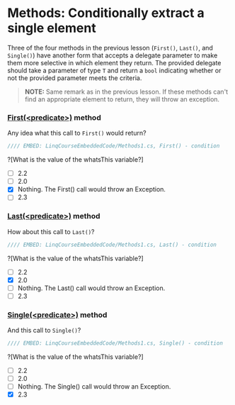 # Methods: Conditionally extract a single element

Three of the four methods in the previous lesson (`First()`, `Last()`, and `Single()`) have another form that accepts a delegate parameter to make them more selective in which element they return. The provided delegate should take a parameter of type `T` and return a `bool` indicating whether or not the provided parameter meets the criteria.

> **NOTE:** Same remark as in the previous lesson. If these methods can't find an appropriate element to return, they will throw an exception.

### [First(&lt;predicate&gt;)](https://msdn.microsoft.com/en-us/library/bb535050%28v=vs.110%29.aspx) method
Any idea what this call to `First()` would return?

```csharp
//// EMBED: LinqCourseEmbeddedCode/Methods1.cs, First() - condition
```

?[What is the value of the whatsThis variable?]
 - [ ] 2.2
 - [ ] 2.0
 - [x] Nothing. The First() call would throw an Exception.
 - [ ] 2.3

### [Last(&lt;predicate&gt;)](https://msdn.microsoft.com/en-us/library/bb549138%28v=vs.110%29.aspx) method
How about this call to `Last()`?

```csharp
//// EMBED: LinqCourseEmbeddedCode/Methods1.cs, Last() - condition
```

?[What is the value of the whatsThis variable?]
 - [ ] 2.2
 - [x] 2.0
 - [ ] Nothing. The Last() call would throw an Exception.
 - [ ] 2.3

### [Single(&lt;predicate&gt;)](https://msdn.microsoft.com/en-us/library/bb535118%28v=vs.110%29.aspx) method
And this call to `Single()`?

```csharp
//// EMBED: LinqCourseEmbeddedCode/Methods1.cs, Single() - condition
```

?[What is the value of the whatsThis variable?]
 - [ ] 2.2
 - [ ] 2.0
 - [ ] Nothing. The Single() call would throw an Exception.
 - [x] 2.3
